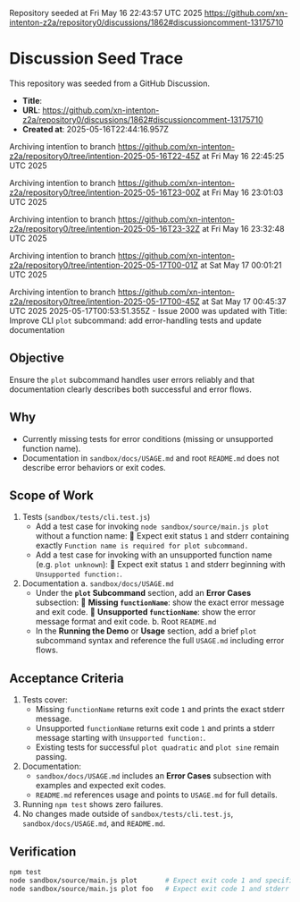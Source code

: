 Repository seeded at Fri May 16 22:43:57 UTC 2025
https://github.com/xn-intenton-z2a/repository0/discussions/1862#discussioncomment-13175710

# Discussion Seed Trace

This repository was seeded from a GitHub Discussion.

- **Title**: 
- **URL**: https://github.com/xn-intenton-z2a/repository0/discussions/1862#discussioncomment-13175710
- **Created at**: 2025-05-16T22:44:16.957Z

Archiving intentïon to branch https://github.com/xn-intenton-z2a/repository0/tree/intention-2025-05-16T22-45Z at Fri May 16 22:45:25 UTC 2025

Archiving intentïon to branch https://github.com/xn-intenton-z2a/repository0/tree/intention-2025-05-16T23-00Z at Fri May 16 23:01:03 UTC 2025

Archiving intentïon to branch https://github.com/xn-intenton-z2a/repository0/tree/intention-2025-05-16T23-32Z at Fri May 16 23:32:48 UTC 2025

Archiving intentïon to branch https://github.com/xn-intenton-z2a/repository0/tree/intention-2025-05-17T00-01Z at Sat May 17 00:01:21 UTC 2025

Archiving intentïon to branch https://github.com/xn-intenton-z2a/repository0/tree/intention-2025-05-17T00-45Z at Sat May 17 00:45:37 UTC 2025
2025-05-17T00:53:51.355Z - Issue 2000 was updated with Title: Improve CLI `plot` subcommand: add error-handling tests and update documentation

Objective
--------
Ensure the `plot` subcommand handles user errors reliably and that documentation clearly describes both successful and error flows.

Why
---
- Currently missing tests for error conditions (missing or unsupported function name).
- Documentation in `sandbox/docs/USAGE.md` and root `README.md` does not describe error behaviors or exit codes.

Scope of Work
-------------
1. Tests (`sandbox/tests/cli.test.js`)
   - Add a test case for invoking `node sandbox/source/main.js plot` without a function name:
      Expect exit status `1` and stderr containing exactly `Function name is required for plot subcommand.`
   - Add a test case for invoking with an unsupported function name (e.g. `plot unknown`):
      Expect exit status `1` and stderr beginning with `Unsupported function:`.
2. Documentation
   a. `sandbox/docs/USAGE.md`
     - Under the **`plot` Subcommand** section, add an **Error Cases** subsection:
        **Missing `functionName`**: show the exact error message and exit code.
        **Unsupported `functionName`**: show the error message format and exit code.
   b. Root `README.md`
     - In the **Running the Demo** or **Usage** section, add a brief `plot` subcommand syntax and reference the full `USAGE.md` including error flows.

Acceptance Criteria
-------------------
1. Tests cover:
   - Missing `functionName` returns exit code `1` and prints the exact stderr message.
   - Unsupported `functionName` returns exit code `1` and prints a stderr message starting with `Unsupported function:`.
   - Existing tests for successful `plot quadratic` and `plot sine` remain passing.
2. Documentation:
   - `sandbox/docs/USAGE.md` includes an **Error Cases** subsection with examples and expected exit codes.
   - `README.md` references usage and points to `USAGE.md` for full details.
3. Running `npm test` shows zero failures.
4. No changes made outside of `sandbox/tests/cli.test.js`, `sandbox/docs/USAGE.md`, and `README.md`.

Verification
------------
```bash
npm test
node sandbox/source/main.js plot       # Expect exit code 1 and specific stderr
node sandbox/source/main.js plot foo   # Expect exit code 1 and stderr starting with "Unsupported function:"
```
